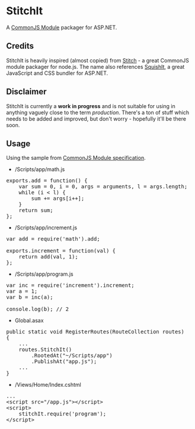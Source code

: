 # StitchIt

A [CommonJS Module](http://wiki.commonjs.org/wiki/Modules/1.1.1) packager for ASP.NET.

## Credits

StitchIt is heavily inspired (almost copied) from [Stitch](https://github.com/sstephenson/stitch) - a great CommonJS module packager for node.js. The name also references [SquishIt](https://github.com/jetheredge/SquishIt), a great JavaScript and CSS bundler for ASP.NET.

## Disclaimer

StitchIt is currently a **work in progress** and is not suitable for using in anything vaguely close to the term *production*. There's a ton of stuff which needs to be added and improved, but don't worry - hopefully it'll be there soon.

## Usage
Using the sample from [CommonJS Module specification](http://wiki.commonjs.org/wiki/Modules/1.1.1#Sample_Code).

* /Scripts/app/math.js
<pre>
exports.add = function() {
    var sum = 0, i = 0, args = arguments, l = args.length;
    while (i < l) {
        sum += args[i++];
    }
    return sum;
};
</pre>

* /Scripts/app/increment.js
<pre>
var add = require('math').add;

exports.increment = function(val) {
    return add(val, 1);
};
</pre>

* /Scripts/app/program.js
<pre>
var inc = require('increment').increment;
var a = 1;
var b = inc(a);

console.log(b); // 2
</pre>

* Global.asax
<pre>
public static void RegisterRoutes(RouteCollection routes)
{
	...
	routes.StitchIt()
		.RootedAt("~/Scripts/app")
		.PublishAt("app.js");
	...
}
</pre>

* /Views/Home/Index.cshtml
<pre>
...
&lt;script src="/app.js"&gt;&lt;/script&gt;
&lt;script&gt;
    stitchIt.require('program');
&lt;/script&gt;
</pre>
